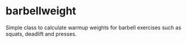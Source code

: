 # barbellweight
Simple class to calculate warmup weights for barbell exercises such as squats, deadlift and presses.
